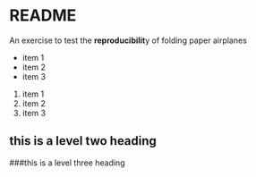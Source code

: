 # README
An exercise to test the **reproducibilit**y of folding paper airplanes

* item 1
* item 2
* item 3

1. item 1
2. item 2
3. item 3

## this is a level two heading

###this is a level three heading
